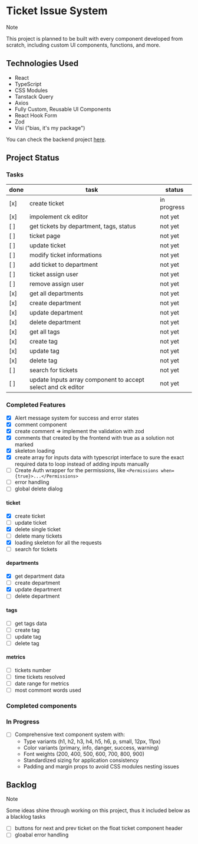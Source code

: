 # Ticket Issue System

> [!NOTE]
> This project is planned to be built with every component developed from scratch, including custom UI components, functions, and more.


## Technologies Used

- React
- TypeScript
- CSS Modules
- Tanstack Query
- Axios
- Fully Custom, Reusable UI Components
- React Hook Form
- Zod
- Visi ("bias, it's my package")

You can check the backend project [here](https://github.com/sfwnisme/backend-ticket-system).

## Project Status

### Tasks

 | done | task                                                         | status      |
 | ---- | ------------------------------------------------------------ | ----------- |
 | [x]  | create ticket                                                | in progress |
 | [x]  | impolement ck editor                                         | not yet     |
 | [ ]  | get tickets by department, tags, status                      | not yet     |
 | [ ]  | ticket page                                                  | not yet     |
 | [ ]  | update ticket                                                | not yet     |
 | [ ]  | modify ticket informations                                   | not yet     |
 | [ ]  | add ticket to department                                     | not yet     |
 | [ ]  | ticket assign user                                           | not yet     |
 | [ ]  | remove assign user                                           | not yet     |
 | [x]  | get all departments                                          | not yet     |
 | [x]  | create department                                            | not yet     |
 | [x]  | update department                                            | not yet     |
 | [x]  | delete department                                            | not yet     |
 | [x]  | get all tags                                                 | not yet     |
 | [x]  | create tag                                                   | not yet     |
 | [x]  | update tag                                                   | not yet     |
 | [x]  | delete tag                                                   | not yet     |
 | [ ]  | search for tickets                                           | not yet     |
 | [ ]  | update Inputs array component to accept select and ck editor | not yet     |

### Completed Features

- [x] Alert message system for success and error states
- [x] comment component
- [x] create comment => implement the validation with zod
- [x] comments that created by the frontend with true as a solution not marked
- [x] skeleton loading
- [x] create array for inputs data with typescript interface to sure the exact required data to loop instead of adding inputs manually
- [ ] Create Auth wrapper for the permissions, like `<Permissions when={true}>...</Permissions>`
- [ ] error handling
- [ ] global delete dialog

#### ticket
  
- [x] create ticket
- [ ] update ticket
- [x] delete single ticket
- [ ] delete many tickets
- [x] loading skeleton for all the requests
- [ ] search for tickets

#### departments

- [x] get department data
- [ ] create department
- [x] update department
- [ ] delete department

#### tags

- [ ] get tags data
- [ ] create tag
- [ ] update tag
- [ ] delete tag

#### metrics

- [ ] tickets number
- [ ] time tickets resolved
- [ ] date range for metrics
- [ ] most commont words used

### Completed components

### In Progress

- [ ] Comprehensive text component system with:
  - Type variants (h1, h2, h3, h4, h5, h6, p, small, 12px, 11px)
  - Color variants (primary, info, danger, success, warning)
  - Font weights (200, 400, 500, 600, 700, 800, 900)
  - Standardized sizing for application consistency
  - Padding and margin props to avoid CSS modules nesting issues

## Backlog

>[!note]
> Some ideas shine through working on this project, thus it included below as a blacklog tasks

- [ ] buttons for next and prev ticket on the float ticket component header
- [ ] gloabal error handling
